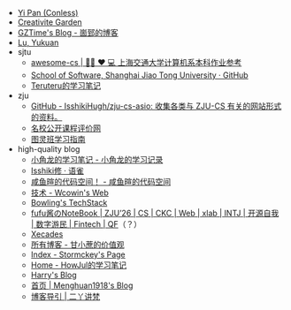 
- [Yi Pan (Conless)](https://conless.dev/)
- [Creativite Garden](https://blog.shad0wash.cc/)
- [GZTime's Blog - 崮郅的博客](https://blog.gzti.me/)
- [Lu, Yukuan](https://lyk-love.cn/)
- sjtu
	- [awesome-cs | 👨‍💻 ❤️ 💻 上海交通大学计算机系本科作业参考](https://sjtu-cse.github.io/awesome-cs)
	- [School of Software, Shanghai Jiao Tong University · GitHub](https://github.com/SJTU-SE)
	- [Teruteru的学习笔记](http://teruteru.space/)
- zju
	- [GitHub - IsshikiHugh/zju-cs-asio: 收集各类与 ZJU-CS 有关的网站形式的资料。](https://github.com/IsshikiHugh/zju-cs-asio)
	- [名校公开课程评价网](https://conanhujinming.github.io/comments-for-awesome-courses/index.html)
	- [图灵班学习指南](https://zju-turing.github.io/TuringCourses)
- high-quality blog
	- [小角龙的学习笔记 - 小角龙的学习记录](https://zhang-each.github.io/My-CS-Notebook)
	- [Isshiki修 · 语雀](https://www.yuque.com/isshikixiu)
	- [咸鱼暄的代码空间！ - 咸鱼暄的代码空间](https://xuan-insr.github.io/)
	- [技术 - Wcowin's Web](https://wcowin.work/blog/indexblog.html)
	- [Bowling's TechStack](https://note.bowling233.top/)
	- [fufu酱のNoteBook | ZJU’26 | CS | CKC | Web | xlab | INTJ | 开源自我 | 数字游民 | Fintech | QF](https://csfufu.life/)（？）
	- [Xecades](https://xecades.xyz/)
	- [所有博客 - 甘小蔗的价值观](https://gxzv.com/blog/)
	- [Index - Stormckey's Page](https://stormckey.github.io/)
	- [Home - HowJul的学习笔记](https://note.howjul.com/)
	- [Harry's Blog](https://harry-hhj.github.io/)
	- [首页 | Menghuan1918's Blog](https://blog.menghuan1918.com/)
	- [博客导引 | 二丫讲梵](https://wiki.eryajf.net/pages/b2f34c/)
